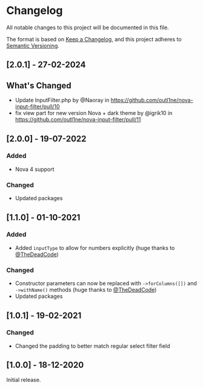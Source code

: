 # Changelog

All notable changes to this project will be documented in this file.

The format is based on [Keep a Changelog](https://keepachangelog.com/en/1.0.0/), and this project adheres
to [Semantic Versioning](https://semver.org/spec/v2.0.0.html).

## [2.0.1] - 27-02-2024

## What's Changed

- Update InputFilter.php by @Naoray in https://github.com/outl1ne/nova-input-filter/pull/10
- fix view part for new version Nova + dark theme by @igrik10 in https://github.com/outl1ne/nova-input-filter/pull/11

## [2.0.0] - 19-07-2022

### Added

- Nova 4 support

### Changed

- Updated packages

## [1.1.0] - 01-10-2021

### Added

- Added `inputType` to allow for numbers explicitly (huge thanks to [@TheDeadCode](https://github.com/TheDeadCode))

### Changed

- Constructor parameters can now be replaced with `->forColumns([])` and `->withName()` methods (huge thanks to [@TheDeadCode](https://github.com/TheDeadCode))
- Updated packages

## [1.0.1] - 19-02-2021

### Changed

- Changed the padding to better match regular select filter field

## [1.0.0] - 18-12-2020

Initial release.

